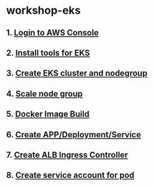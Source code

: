 # workshop-eks

## 1. [Login to AWS Console](login-to-aws-console.md)

## 2. [Install tools for EKS](install-tools-for-eks.md)

## 3. [Create EKS cluster and nodegroup](create-eks-cluster-and-nodegroup.md)

## 4. [Scale node group](scale-node-group.md)

## 5. [Docker Image Build](docker-image-build.md)

## 6. [Create APP/Deployment/Service](create-app.md)

## 7. [Create ALB Ingress Controller](create-alb.md)

## 8. [Create service account for pod](create-service-account.md)


